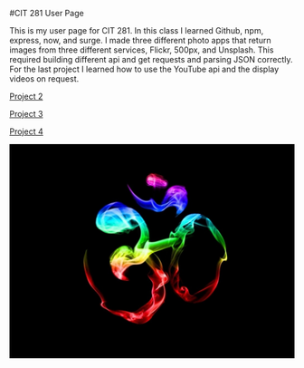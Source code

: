 #CIT 281 User Page

This is my user page for CIT 281. In this class I learned Github, npm, express, now, and surge. I made three different photo apps that return images from three different services, Flickr, 500px, and Unsplash. This required building different api and get requests and parsing JSON correctly. For the last project I learned how to use the YouTube api and the display videos on request.

[Project 2](https://uo-cit.github.io/p2-17S-szveteczjn)

[Project 3](https://uo-cit.github.io/p3-17s-szveteczjn)

[Project 4](https://uo-cit.github.io/p4-17s-szveteczjn)

![Goa](/images/Goa.jpg)
